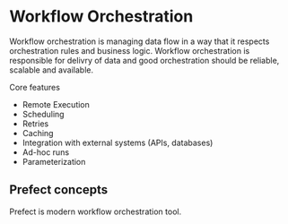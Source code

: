 # Workflow Orchestration

Workflow orchestration is managing data flow in a way that it respects orchestration rules and business logic. Workflow orchestration is responsible for delivry of data and good orchestration should be reliable, scalable and available.


Core features

- Remote Execution
- Scheduling
- Retries
- Caching
- Integration with external systems (APIs, databases)
- Ad-hoc runs
- Parameterization

## Prefect concepts

Prefect is modern workflow orchestration tool. 
